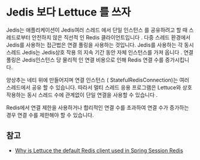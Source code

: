 # Jedis 보다 Lettuce 를 쓰자

Jedis는 애플리케이션이 Jedis여러 스레드 에서 단일 인스턴스 를 공유하려고 할 때 스레드로부터 안전하지 않은 직선적 인 Redis 클라이언트입니다 . 다중 스레드 환경에서 Jedis를 사용하는 접근법은 연결 풀링을 사용하는 것입니다. Jedis를 사용하는 각 동시 스레드 Jedis는 Jedis상호 작용 의 지속 기간 동안 자체 인스턴스를 가져 옵니다 . 연결 풀링은 Jedis인스턴스 당 물리적 ​​인 연결 비용으로 인해 Redis 연결 수를 증가시킵니다.

양상추는 네티 위에 만들어지며 연결 인스턴스 ( StatefulRedisConnection)는 여러 스레드에서 공유 할 수 있습니다. 따라서 멀티 스레드 응용 프로그램은
Lettuce와 상호 작용하는 동시 스레드 수에 관계없이 단일 연결을 사용할 수 있습니다 .

Redis에서 연결 제한을 사용하거나 합리적인 연결 수를 초과하여 연결 수가 증가하는 경우 연결 수를 제한해야 할 수 있습니다.

## 참고

* [Why is Lettuce the default Redis client used in Spring Session Redis](https://github.com/spring-projects/spring-session/issues/789)